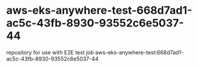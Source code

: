 # aws-eks-anywhere-test-668d7ad1-ac5c-43fb-8930-93552c6e5037-44
repository for use with E2E test job aws-eks-anywhere-test:668d7ad1-ac5c-43fb-8930-93552c6e5037-44
